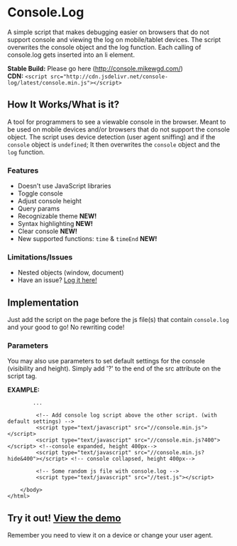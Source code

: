 Console.Log
==========

A simple script that makes debugging easier on browsers that do not support console and viewing the log on mobile/tablet devices. The script overwrites the console object and the log function. Each calling of console.log gets inserted into an li element.

**Stable Build:** Please go here (http://console.mikewgd.com/)  
**CDN:** `<script src="http://cdn.jsdelivr.net/console-log/latest/console.min.js"></script>`

## How It Works/What is it?  
A tool for programmers to see a viewable console in the browser. Meant to be used on mobile devices and/or browsers that do not support the console object. The script uses device detection (user agent sniffing) and if the `console` object is `undefined`; It then overwrites the `console` object and the `log` function.

### Features
*	Doesn't use JavaScript libraries
*	Toggle console
*	Adjust console height
*	Query params
*	Recognizable theme **NEW!**
*	Syntax highlighting **NEW!**
*	Clear console **NEW!**
*	New supported functions: `time` & `timeEnd` **NEW!**


### Limitations/Issues
*   Nested objects (window, document)
*   Have an issue? [Log it here!](https://github.com/mikewgd/console-log/issues)

## Implementation
Just add the script on the page before the js file(s) that contain `console.log` and your good to go! No rewriting code!

### Parameters
You may also use parameters to set default settings for the console (visibility and height). Simply add '?' to the end of the src attribute on the script tag.

**EXAMPLE:**

            ...
        
             <!-- Add console log script above the other script. (with default settings) -->
             <script type="text/javascript" src="//console.min.js"></script>
             <script type="text/javascript" src="//console.min.js?400"></script> <!--console expanded, height 400px-->
             <script type="text/javascript" src="//console.min.js?hide&400"></script> <!-- console collapsed, height 400px-->

             <!-- Some random js file with console.log -->
             <script type="text/javascript" src="//test.js"></script>

        </body>
    </html>

## Try it out! [View the demo](http://console.mikewgd.com/demo)
Remember you need to view it on a device or change your user agent.